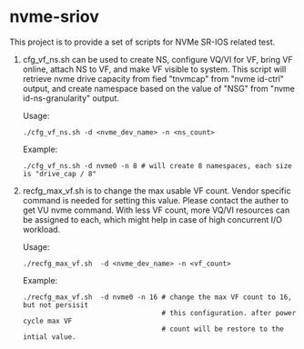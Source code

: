 # nvme-sriov

This project is to provide a set of scripts for NVMe SR-IOS related test.

1. cfg_vf_ns.sh can be used to create NS, configure VQ/VI for VF, bring VF online, attach 
   NS to VF, and make VF visible to system. This script will retrieve nvme drive capacity 
   from fied "tnvmcap" from "nvme id-ctrl" output, and create namespace based on the value 
   of "NSG" from "nvme id-ns-granularity" output.

   Usage:

       ./cfg_vf_ns.sh -d <nvme_dev_name> -n <ns_count>

   Example:

       ./cfg_vf_ns.sh -d nvme0 -n 8 # will create 8 namespaces, each size is "drive_cap / 8"

2. recfg_max_vf.sh is to change the max usable VF count. Vendor specific command is needed
   for setting this value. Please contact the auther to get VU nvme command. With less VF 
   count, more VQ/VI resources can be assigned to each, which might help in case of high 
   concurrent I/O workload.

   Usage:

       ./recfg_max_vf.sh  -d <nvme_dev_name> -n <vf_count>

   Example:
   
       ./recfg_max_vf.sh  -d nvme0 -n 16 # change the max VF count to 16, but not persisit 
                                         # this configuration. after power cycle max VF
                                         # count will be restore to the intial value.
